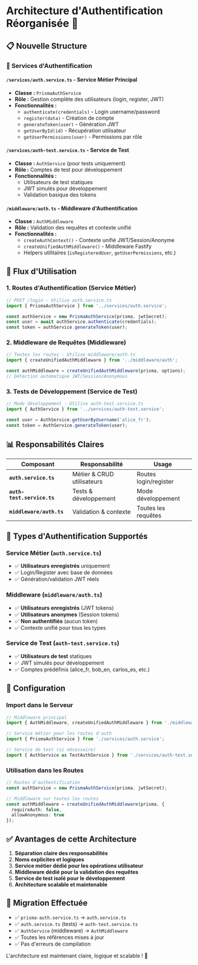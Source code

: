 # Architecture d'Authentification Réorganisée 🔄

## 📋 Nouvelle Structure

### 🎯 **Services d'Authentification**

#### `/services/auth.service.ts` - **Service Métier Principal**
- **Classe :** `PrismaAuthService`
- **Rôle :** Gestion complète des utilisateurs (login, register, JWT)
- **Fonctionnalités :**
  - `authenticate(credentials)` - Login username/password
  - `register(data)` - Création de compte
  - `generateToken(user)` - Génération JWT
  - `getUserById(id)` - Récupération utilisateur
  - `getUserPermissions(user)` - Permissions par rôle

#### `/services/auth-test.service.ts` - **Service de Test**
- **Classe :** `AuthService` (pour tests uniquement)
- **Rôle :** Comptes de test pour développement
- **Fonctionnalités :**
  - Utilisateurs de test statiques
  - JWT simulés pour développement
  - Validation basique des tokens

#### `/middleware/auth.ts` - **Middleware d'Authentification**
- **Classe :** `AuthMiddleware`
- **Rôle :** Validation des requêtes et contexte unifié
- **Fonctionnalités :**
  - `createAuthContext()` - Contexte unifié JWT/Session/Anonyme
  - `createUnifiedAuthMiddleware()` - Middleware Fastify
  - Helpers utilitaires (`isRegisteredUser`, `getUserPermissions`, etc.)

## 🔄 **Flux d'Utilisation**

### 1. Routes d'Authentification (Service Métier)
```typescript
// POST /login - Utilise auth.service.ts
import { PrismaAuthService } from '../services/auth.service';

const authService = new PrismaAuthService(prisma, jwtSecret);
const user = await authService.authenticate(credentials);
const token = authService.generateToken(user);
```

### 2. Middleware de Requêtes (Middleware)
```typescript
// Toutes les routes - Utilise middleware/auth.ts
import { createUnifiedAuthMiddleware } from '../middleware/auth';

const authMiddleware = createUnifiedAuthMiddleware(prisma, options);
// Détection automatique JWT/Session/Anonymous
```

### 3. Tests de Développement (Service de Test)
```typescript
// Mode développement - Utilise auth-test.service.ts
import { AuthService } from '../services/auth-test.service';

const user = AuthService.getUserByUsername('alice_fr');
const token = AuthService.generateToken(user);
```

## 📊 **Responsabilités Claires**

| Composant | Responsabilité | Usage |
|-----------|----------------|-------|
| **`auth.service.ts`** | Métier & CRUD utilisateurs | Routes login/register |
| **`auth-test.service.ts`** | Tests & développement | Mode développement |
| **`middleware/auth.ts`** | Validation & contexte | Toutes les requêtes |

## 🎯 **Types d'Authentification Supportés**

### Service Métier (`auth.service.ts`)
- ✅ **Utilisateurs enregistrés** uniquement
- ✅ Login/Register avec base de données
- ✅ Génération/validation JWT réels

### Middleware (`middleware/auth.ts`)
- ✅ **Utilisateurs enregistrés** (JWT tokens)
- ✅ **Utilisateurs anonymes** (Session tokens)
- ✅ **Non authentifiés** (aucun token)
- ✅ Contexte unifié pour tous les types

### Service de Test (`auth-test.service.ts`)
- ✅ **Utilisateurs de test** statiques
- ✅ JWT simulés pour développement
- ✅ Comptes prédéfinis (alice_fr, bob_en, carlos_es, etc.)

## 🔧 **Configuration**

### Import dans le Serveur
```typescript
// Middleware principal
import { AuthMiddleware, createUnifiedAuthMiddleware } from './middleware/auth';

// Service métier pour les routes d'auth
import { PrismaAuthService } from './services/auth.service';

// Service de test (si nécessaire)
import { AuthService as TestAuthService } from './services/auth-test.service';
```

### Utilisation dans les Routes
```typescript
// Routes d'authentification
const authService = new PrismaAuthService(prisma, jwtSecret);

// Middleware sur toutes les routes
const authMiddleware = createUnifiedAuthMiddleware(prisma, {
  requireAuth: false,
  allowAnonymous: true
});
```

## ✅ **Avantages de cette Architecture**

1. **Séparation claire des responsabilités**
2. **Noms explicites et logiques**
3. **Service métier dédié pour les opérations utilisateur**
4. **Middleware dédié pour la validation des requêtes**
5. **Service de test isolé pour le développement**
6. **Architecture scalable et maintenable**

## 🚀 **Migration Effectuée**

- ✅ `prisma-auth.service.ts` → `auth.service.ts`
- ✅ `auth.service.ts` (tests) → `auth-test.service.ts`  
- ✅ `AuthService` (middleware) → `AuthMiddleware`
- ✅ Toutes les références mises à jour
- ✅ Pas d'erreurs de compilation

L'architecture est maintenant claire, logique et scalable ! 🎉

